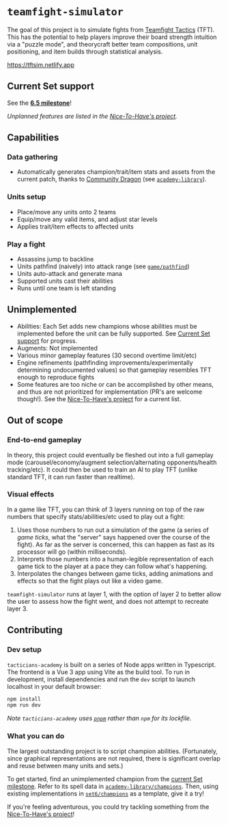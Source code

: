 # `teamfight-simulator`

The goal of this project is to simulate fights from [Teamfight Tactics](https://teamfighttactics.leagueoflegends.com/en-us/) (TFT). This has the potential to help players improve their board strength intuition via a "puzzle mode", and theorycraft better team compositions, unit positioning, and item builds through statistical analysis.

https://tftsim.netlify.app

## Current Set support

See the **[6.5 milestone](https://github.com/tacticians-academy/teamfight-simulator/milestone/1)**!

_Unplanned features are listed in the [Nice-To-Have's project](https://github.com/orgs/tacticians-academy/projects/2)._

## Capabilities

### Data gathering
- Automatically generates champion/trait/item stats and assets from the current patch, thanks to [Community Dragon](https://communitydragon.org) (see [`academy-library`](https://github.com/tacticians-academy/academy-library?ts=2)).

### Units setup
- Place/move any units onto 2 teams
- Equip/move any valid items, and adjust star levels
- Applies trait/item effects to affected units

### Play a fight
- Assassins jump to backline
- Units pathfind (naively) into attack range (see [`game/pathfind`](src/game/pathfind.ts?ts=2))
- Units auto-attack and generate mana
- Supported units cast their abilities
- Runs until one team is left standing

## Unimplemented

- Abilities: Each Set adds new champions whose abilities must be implemented before the unit can be fully supported. See [Current Set support](#current-set-support) for progress.
- Augments: Not implemented
- Various minor gameplay features (30 second overtime limit/etc)
- Engine refinements (pathfinding improvements/experimentally determining undocumented values) so that gameplay resembles TFT enough to reproduce fights
- Some features are too niche or can be accomplished by other means, and thus are not prioritized for implementation (PR's are welcome though!). See the [Nice-To-Have's project](https://github.com/orgs/tacticians-academy/projects/2) for a current list.

## Out of scope

### End-to-end gameplay
In theory, this project could eventually be fleshed out into a full gameplay mode (carousel/economy/augment selection/alternating opponents/health tracking/etc). It could then be used to train an AI to play TFT (unlike standard TFT, it can run faster than realtime).

### Visual effects
In a game like TFT, you can think of 3 layers running on top of the raw numbers that specify stats/abilities/etc used to play out a fight:
1. Uses those numbers to run out a simulation of the game (a series of _game ticks_, what the "server" says happened over the course of the fight). As far as the server is concerned, this can happen as fast as its processor will go (within milliseconds).
2. Interprets those numbers into a human-legible representation of each game tick to the player at a pace they can follow what's happening.
3. Interpolates the changes between game ticks, adding animations and effects so that the fight plays out like a video game.

`teamfight-simulator` runs at layer 1, with the option of layer 2 to better allow the user to assess how the fight went, and does not attempt to recreate layer 3.

## Contributing

### Dev setup

`tacticians-academy` is built on a series of Node apps written in Typescript. The frontend is a Vue 3 app using Vite as the build tool. To run in development, install dependencies and run the `dev` script to launch localhost in your default browser:

```sh
npm install
npm run dev
```

_Note `tacticians-academy` uses [`pnpm`](https://pnpm.io) rather than `npm` for its lockfile._

### What you can do

The largest outstanding project is to script champion abilities. (Fortunately, since graphical representations are not required, there is significant overlap and reuse between many units and sets.)

To get started, find an unimplemented champion from the [current Set milestone](#current-set-support). Refer to its spell data in [`academy-library/champions`](https://github.com/tacticians-academy/academy-library/blob/main/dist/set6/champions.ts?ts=2). Then, using existing implementations in [`set6/champions`](src/data/set6/champions.ts?ts=2) as a template, give it a try!

If you're feeling adventurous, you could try tackling something from the [Nice-To-Have's project](https://github.com/orgs/tacticians-academy/projects/2)!
